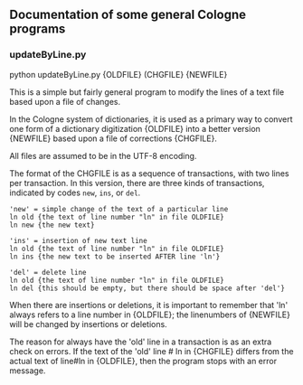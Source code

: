 
## Documentation of some general Cologne programs

### updateByLine.py

python updateByLine.py {OLDFILE} (CHGFILE} {NEWFILE}

This is a simple but fairly general program to modify the
lines of a text file based upon a file of changes.

In the Cologne system of dictionaries, it is used as a primary way
to convert  one form of a dictionary digitization {OLDFILE} into
a better version {NEWFILE} based upon a file of corrections {CHGFILE}.

All files are assumed to be in the UTF-8 encoding.

The format of the CHGFILE is as a sequence of transactions, with two
lines per transaction. In this version, there are three kinds of transactions,
indicated by codes `new`, `ins`, or `del`.

```
'new' = simple change of the text of a particular line
ln old {the text of line number "ln" in file OLDFILE}
ln new {the new text}

'ins' = insertion of new text line
ln old {the text of line number "ln" in file OLDFILE}
ln ins {the new text to be inserted AFTER line 'ln'}

'del' = delete line
ln old {the text of line number "ln" in file OLDFILE}
ln del {this should be empty, but there should be space after 'del'}
```

When there are insertions or deletions, it is important to remember that
'ln' always refers to a line number in {OLDFILE};  the linenumbers of
{NEWFILE} will be changed by insertions or deletions.

The reason for always have the 'old' line in a transaction is as an extra
check on errors.   If the text of the 'old' line # ln in {CHGFILE} differs
from the actual text of line#ln in {OLDFILE}, then the program stops with
an error message.


